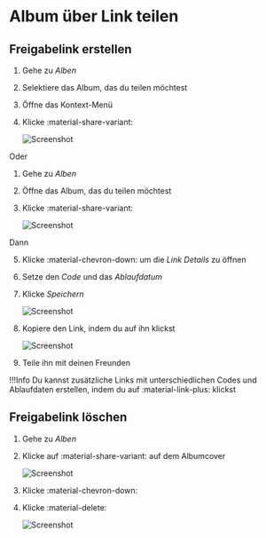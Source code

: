 # Album über Link teilen #

## Freigabelink erstellen ##
1. Gehe zu *Alben*
2. Selektiere das Album, das du teilen möchtest
3. Öffne das Kontext-Menü
4. Klicke :material-share-variant:

    ![Screenshot](img/share-1.png)


Oder

1. Gehe zu *Alben*
2. Öffne das Album, das du teilen möchtest
3. Klicke :material-share-variant:

   ![Screenshot](img/share-5.png)

Dann

5. Klicke :material-chevron-down: um die *Link Details* zu öffnen
6. Setze den *Code* und das *Ablaufdatum*
7. Klicke *Speichern*

    ![Screenshot](img/share-2.png)

8. Kopiere den Link, indem du auf ihn klickst

    ![Screenshot](img/share-3.png)

9. Teile ihn mit deinen Freunden



!!!Info
    Du kannst zusätzliche Links mit unterschiedlichen Codes und Ablaufdaten erstellen, indem du auf :material-link-plus: klickst

## Freigabelink löschen ##

1. Gehe zu *Alben*
2. Klicke auf :material-share-variant: auf dem Albumcover 

    ![Screenshot](img/delete-share-1.png)
    
3. Klicke :material-chevron-down:
4. Klicke :material-delete:

     ![Screenshot](img/delete-share-2.png)
